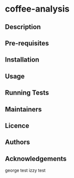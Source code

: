 # coffee-analysis

## Description

## Pre-requisites

## Installation

## Usage

## Running Tests

## Maintainers

## Licence

## Authors

## Acknowledgements

george test
izzy test
